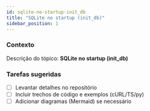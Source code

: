 ```yaml
---
id: sqlite-no-startup-init_db
title: "SQLite no startup (init_db)"
sidebar_position: 1
---
```


<!-- Conteúdo inicial (stub). Preencha com detalhes do projeto. -->

### Contexto
Descrição do tópico: **SQLite no startup (init_db)**

### Tarefas sugeridas
- [ ] Levantar detalhes no repositório
- [ ] Incluir trechos de código e exemplos (cURL/TS/py)
- [ ] Adicionar diagramas (Mermaid) se necessário